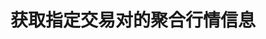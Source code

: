 ---
title: 获取指定交易对的聚合行情信息
position_number: 15
type: get
description: /future/market/v1/public/q/agg-ticker
parameters:
    -
        name: symbol
        type: string
        mandatory: true
        default: N/A
        description: 交易对
        ranges:
content_markdown: 注：**此方法不需要签名**
left_code_blocks:
    -
        code_block: "public void getKLine() {\r\n\tString text = HttpUtil.get(URL + \"/data/api/future/market/v1/getKLine?market=btc_usdt&type=1min&since=0\");\r\n\tSystem.out.println(text);\r\n}"
        title: Java
        language: java
right_code_blocks:
  - code_block: |-
      {
        "error": {
          "code": "",
          "msg": ""
        },
        "msgInfo": "",
        "result": {
          "a": "", //24小时成交量
          "ap": "", //卖一价格
          "bp": "", //买一价格
          "c": "", //最新价
          "h": "", //24小时最高价
          "i": "", //指数价格
          "l": "", //24小时最低价
          "m": "", //标记价格
          "o": "", //24小时前第一笔成交价
          "r": "", //24小时涨跌幅
          "s": "", //交易对
          "t": 0, //时间
          "v": "" //24小时成交额
        },
        "returnCode": 0
      }
    title: Response
    language: json
---